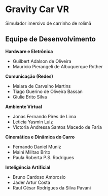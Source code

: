 # Gravity Car VR

Simulador imersivo de carrinho de rolimã

## Equipe de Desenvolvimento

**Hardware e Eletrônica**
- Guilbert Adalson de Oliveira
- Mauricio Pierangeli de Albuquerque Rother

**Comunicação (Redes)**
- Maiara de Carvalho Martins
- Tiago Guerino de Oliveira Bassan
- Giulie Brito Silva

**Ambiente Virtual**
- Jonas Fernando Pires de Lima
- Leticia Yasmin Luiz
- Victoria Andressa Santos Macedo de Faria

**Cinemática e Dinâmica do Carro**
- Fernando Daniel Muniz
- Maini Militao Brito
- Paula Roberta P.S. Rodrigues

**Inteligência Artificial**
- Bruno Cardoso Ambrosio
- Jader Artur Costa
- Raul César Rodrigues da Silva Pavani
